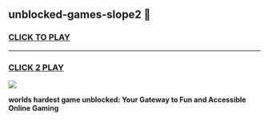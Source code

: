 
## unblocked-games-slope2 👋
<h3>
<a href="https://premium.freeplayer.one?title=unblocked-games-slope2&ref=14F">CLICK TO PLAY</a></h3>
<hr>

<h3>
<a href="https://premium.freeplayer.one?title=unblocked-games-slope2&ref=14F">CLICK 2 PLAY</a>
  
</h3>

<a href="https://premium.freeplayer.one?title=unblocked-games-slope2&ref=12F/"><img src="https://clearcache.store/games.png"></a>


**worlds hardest game unblocked: Your Gateway to Fun and Accessible Online Gaming**
